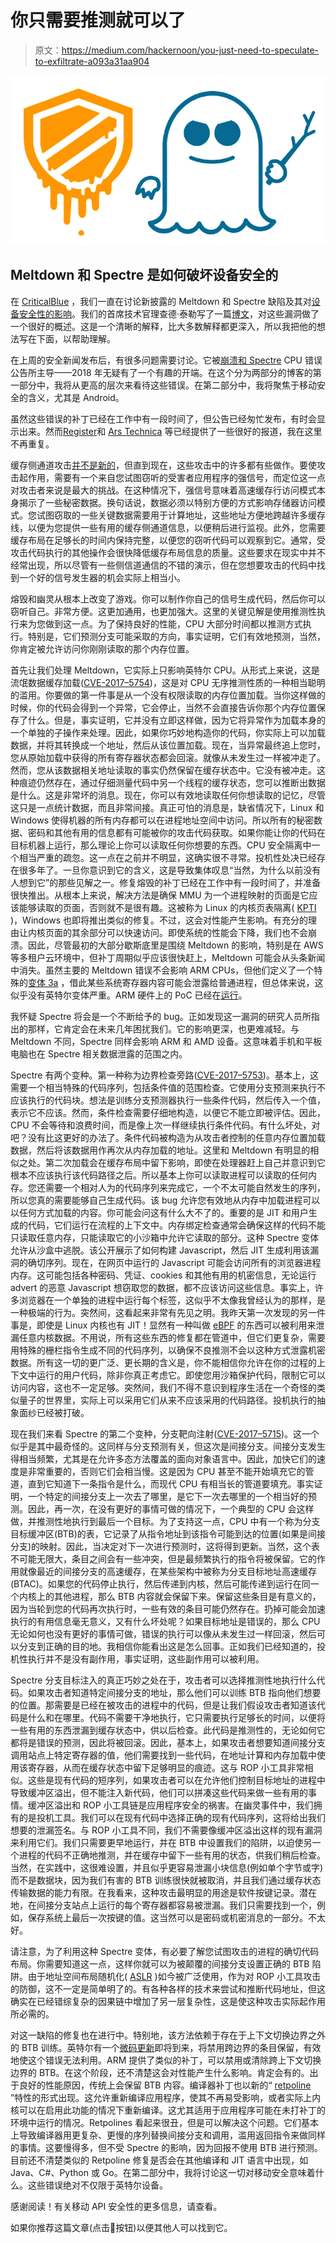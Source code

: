 # 你只需要推测就可以了

> 原文：<https://medium.com/hackernoon/you-just-need-to-speculate-to-exfiltrate-a093a31aa904>

![](img/e37fb23701ddbf91c047ad236711107c.png)

## Meltdown 和 Spectre 是如何破坏设备安全的

在 [CriticalBlue](https://criticalblue.com) ，我们一直在讨论新披露的 Meltdown 和 Spectre 缺陷及其对[设备安全性的影响](https://approov.io)。我们的首席技术官理查德·泰勒写了一篇[博文](https://www.approov.io/blog/you-just-need-to-speculate-to-exfiltrate.html)，对这些漏洞做了一个很好的概述。这是一个清晰的解释，比大多数解释都更深入，所以我把他的想法写在下面，以帮助理解。

在上周的安全新闻发布后，有很多问题需要讨论。它被[崩溃和 Spectre](https://meltdownattack.com/) CPU 错误公告所主导——2018 年无疑有了一个有趣的开端。在这个分为两部分的博客的第一部分中，我将从更高的层次来看待这些错误。在第二部分中，我将聚焦于移动安全的含义，尤其是 Android。

虽然这些错误的补丁已经在工作中有一段时间了，但公告已经匆忙发布，有时会显示出来。然而[Register](https://www.theregister.co.uk/2018/01/04/intel_amd_arm_cpu_vulnerability/)和 [Ars Technica](https://arstechnica.com/gadgets/2018/01/meltdown-and-spectre-heres-what-intel-apple-microsoft-others-are-doing-about-it/) 等已经提供了一些很好的报道，我在这里不再重复。

缓存侧通道攻击[并不是新的](https://www.usenix.org/node/184416)，但直到现在，这些攻击中的许多都有些做作。要使攻击起作用，需要有一个来自您试图窃听的受害者应用程序的强信号，而定位这一点对攻击者来说是最大的挑战。在这种情况下，强信号意味着高速缓存行访问模式本身揭示了一些秘密数据。换句话说，数据必须以特别方便的方式影响存储器访问模式。您试图窃取的一些关键数据需要用于计算地址，这些地址方便地跨越许多缓存线，以便为您提供一些有用的缓存侧通道信息，以便稍后进行监视。此外，您需要缓存布局在足够长的时间内保持完整，以便您的窃听代码可以观察到它。通常，受攻击代码执行的其他操作会很快降低缓存布局信息的质量。这些要求在现实中并不经常出现，所以尽管有一些侧信道通信的不错的演示，但在您想要攻击的代码中找到一个好的信号发生器的机会实际上相当小。

熔毁和幽灵从根本上改变了游戏。你可以制作你自己的信号生成代码，然后你可以窃听自己。非常方便。这更加通用，也更加强大。这里的关键见解是使用推测性执行来为您做到这一点。为了保持良好的性能，CPU 大部分时间都以推测方式执行。特别是，它们预测分支可能采取的方向，事实证明，它们有效地预测，当然，你肯定被允许访问你刚刚读取的那个内存位置。

首先让我们处理 Meltdown，它实际上只影响英特尔 CPU。从形式上来说，这是流氓数据缓存加载([CVE-2017–5754](http://www.cve.mitre.org/cgi-bin/cvename.cgi?name=2017-5754))，这是对 CPU 无序推测性质的一种相当聪明的滥用。你要做的第一件事是从一个没有权限读取的内存位置加载。当你这样做的时候，你的代码会得到一个异常，它会停止，当然不会直接告诉你那个内存位置保存了什么。但是，事实证明，它并没有立即这样做，因为它将异常作为加载本身的一个单独的子操作来处理。因此，如果你巧妙地构造你的代码，你实际上可以加载数据，并将其转换成一个地址，然后从该位置加载。现在，当异常最终追上您时，您从原始加载中获得的所有寄存器状态都会回滚。就像从未发生过一样被冲走了。然而，您从该数据相关地址读取的事实仍然保留在缓存状态中。它没有被冲走。这种痕迹仍然存在，通过仔细测量代码中另一个线程的缓存状态，您可以推断出数据是什么。这是非常坏的消息。现在，你可以有效地读取任何你想读取的记忆，尽管这只是一点统计数据，而且非常间接。真正可怕的消息是，缺省情况下，Linux 和 Windows 使得机器的所有内存都可以在进程地址空间中访问。所以所有的秘密数据、密码和其他有用的信息都有可能被你的攻击代码获取。如果你能让你的代码在目标机器上运行，那么理论上你可以读取任何你想要的东西。CPU 安全隔离中一个相当严重的疏忽。这一点在之前并不明显，这确实很不寻常。投机性处决已经存在很多年了。一旦你意识到它的含义，这是导致集体叹息“当然，为什么以前没有人想到它”的那些见解之一。修复熔毁的补丁已经在工作中有一段时间了，并准备很快推出。从根本上来说，解决方法是确保 MMU 为一个进程映射的页面是它应该能够读取的页面，否则就不是很有趣。这被称为 Linux 的内核页表隔离( [KPTI](https://en.wikipedia.org/wiki/Kernel_page-table_isolation) )，Windows 也即将推出类似的修复。不过，这会对性能产生影响。有充分的理由让内核页面的其余部分可以快速访问。即使系统的性能会下降，我们也不会崩溃。因此，尽管最初的大部分歇斯底里是围绕 Meltdown 的影响，特别是在 AWS 等多租户云环境中，但补丁周期似乎应该很快赶上，Meltdown 可能会从头条新闻中消失。虽然主要的 Meltdown 错误不会影响 ARM CPUs，但他们定义了一个特殊的[变体 3a](https://developer.arm.com/support/security-update) ，借此某些系统寄存器内容可能会泄露给普通进程，但总体来说，这似乎没有英特尔变体严重。ARM 硬件上的 PoC 已经在[运行](https://github.com/lgeek/spec_poc_arm)。

我怀疑 Spectre 将会是一个不断给予的 bug。正如发现这一漏洞的研究人员所指出的那样，它肯定会在未来几年困扰我们。它的影响更深，也更难减轻。与 Meltdown 不同，Spectre 同样会影响 ARM 和 AMD 设备。这意味着手机和平板电脑也在 Spectre 相关数据泄露的范围之内。

Spectre 有两个变种。第一种称为边界检查旁路([CVE-2017–5753](http://www.cve.mitre.org/cgi-bin/cvename.cgi?name=2017-5753))。基本上，这需要一个相当特殊的代码序列，包括条件值的范围检查。它使用分支预测来执行不应该执行的代码块。想法是训练分支预测器执行一些条件代码，然后传入一个值，表示它不应该。然而，条件检查需要仔细地构造，以便它不能立即被评估。因此，CPU 不会等待和浪费时间，而是像上次一样继续执行条件代码。有什么坏处，对吧？没有比这更好的办法了。条件代码被构造为从攻击者控制的任意内存位置加载数据，然后将该数据用作再次从内存加载的地址。这里和 Meltdown 有明显的相似之处。第二次加载会在缓存布局中留下影响，即使在处理器赶上自己并意识到它根本不应该执行该代码路径之后。所以基本上你可以读取进程可以读取的任何内存。您还需要一个相对人为的代码序列来完成它，一个不太可能自然发生的序列，所以您真的需要能够自己生成代码。该 bug 允许您有效地从内存中加载进程可以以任何方式加载的内容。你可能会问这有什么大不了的。重要的是 JIT 和用户生成的代码，它们运行在流程的上下文中。内存绑定检查通常会确保这样的代码不能只读取任意内存，只能读取它的小沙箱中允许它读取的部分。这种 Spectre 变体允许从沙盒中逃脱。该公开展示了如何构建 Javascript，然后 JIT 生成利用该漏洞的确切序列。现在，在网页中运行的 Javascript 可能会访问所有的浏览器进程内存。这可能包括各种密码、凭证、cookies 和其他有用的机密信息，无论运行 advert 的恶意 Javascript 想窃取您的数据，都不应该访问这些信息。事实上，许多浏览器在一个单独的进程中运行每个标签，这似乎不太像我曾经认为的那样，是一种极端的行为。突然间，这看起来非常有先见之明。我昨天第一次发现的另一件事是，即使是 Linux 内核也有 JIT！显然有一种叫做 [eBPF](https://en.wikipedia.org/wiki/Berkeley_Packet_Filter) 的东西可以被利用来泄漏任意内核数据。不用说，所有这些东西的修复都在管道中，但它们更复杂，需要用特殊的栅栏指令生成不同的代码序列，以确保不良推测不会以这种方式泄露机密数据。所有这一切的更广泛、更长期的含义是，你不能相信你允许在你的过程的上下文中运行的用户代码，除非你真正考虑它。即使您用沙箱保护代码，限制它可以访问内容，这也不一定足够。突然间，我们不得不意识到程序生活在一个奇怪的类似量子的世界里，实际上可以采用它们从来不应该采用的代码路径。投机执行的抽象面纱已经被打破。

现在我们来看 Spectre 的第二个变种，分支靶向注射([CVE-2017–5715](http://www.cve.mitre.org/cgi-bin/cvename.cgi?name=2017-5715))。这一个似乎是其中最奇怪的。这同样与分支预测有关，但这次是间接分支。间接分支发生得相当频繁，尤其是在允许多态方法覆盖的面向对象语言中。因此，加快它们的速度是非常重要的，否则它们会相当慢。这是因为 CPU 甚至不能开始填充它的管道，直到它知道下一条指令是什么，而现代 CPU 有相当长的管道要填充。事实证明，一个特定的间接分支上一次去了哪里，是它下一次去哪里的一个相当好的预测。因此，再一次，在没有更好的事情可做的情况下，一个典型的 CPU 会这样做，并推测性地执行到最后一个目标。为了支持这一点，CPU 中有一个称为分支目标缓冲区(BTB)的表，它记录了从指令地址到该指令可能到达的位置(如果是间接分支)的映射。因此，当决定对下一次进行预测时，这将得到更新。当然，这个表不可能无限大，条目之间会有一些冲突，但是最频繁执行的指令将被保留。它的作用就像最近的间接分支的高速缓存，在某些架构中被称为分支目标地址高速缓存(BTAC)。如果您的代码停止执行，然后传递到内核，然后可能传递到运行在同一个内核上的其他进程，那么 BTB 内容就会保留下来。保留这些条目是有意义的，因为当轮到您的代码再次执行时，一些有效的条目可能仍然存在。扔掉可能会加速执行的有用信息毫无意义，又有什么坏处呢？如果目标地址是错误的，那么 CPU 无论如何也没有更好的事情可做，错误的执行可以像从未发生过一样回滚，然后可以分支到正确的目的地。我相信你能看出这是怎么回事。正如我们已经知道的，投机性执行并不是没有副作用，事实证明，这些副作用可以被利用。

Spectre 分支目标注入的真正巧妙之处在于，攻击者可以选择推测性地执行什么代码。如果攻击者知道特定间接分支的地址，那么他们可以训练 BTB 指向他们想要的位置。那需要是已经在被攻击的进程中的代码，但是让我们假设攻击者知道该代码是什么和在哪里。代码不需要干净地执行，它只需要执行足够长的时间，以便将一些有用的东西泄漏到缓存状态中，供以后检查。此代码是推测性的，无论如何它都将是错误的预测，因此将被回滚。因此，基本上，如果攻击者想要知道间接分支调用站点上特定寄存器的值，他们需要找到一些代码，在地址计算和内存加载中使用该寄存器，从而在缓存状态中留下足够明显的痕迹。这与 ROP 小工具非常相似。这些是现有代码的短序列，如果攻击者可以在允许他们控制目标地址的进程中导致缓冲区溢出，但不能注入新代码，他们可以拼凑这些代码来做一些有用的事情。缓冲区溢出和 ROP 小工具链是应用程序安全的祸害。在幽灵事件中，我们拥有的是投机工具。我们可以在现有代码中选择正确的现有代码序列，这将给出我们想要的泄漏签名。与 ROP 小工具不同，我们不需要像缓冲区溢出这样的现有漏洞来利用它们。我们只需要更早地运行，并在 BTB 中设置我们的陷阱，以迫使另一个进程的代码不正确地推测，并在缓存中留下一些有用的状态，供我们稍后检查。当然，在实践中，这很难设置，并且似乎更容易泄漏小块信息(例如单个字节或字)而不是数据块，因为我们有害的 BTB 训练很快就被取消，并且我们通过缓存状态传输数据的能力有限。在我看来，这种攻击最明显的用途是软件按键记录。潜在地，在间接分支站点上运行的每个寄存器都容易被泄漏。我们只需要找到一个，例如，保存系统上最后一次按键的值。这当然可以是密码或机密消息的一部分。不太好。

请注意，为了利用这种 Spectre 变体，有必要了解您试图攻击的进程的确切代码布局。你需要知道这一点，这样你就可以为被颠覆的间接分支设置正确的 BTB 陷阱。由于地址空间布局随机化( [ASLR](https://en.wikipedia.org/wiki/Address_space_layout_randomization) )如今被广泛使用，作为对 ROP 小工具攻击的防御，这不一定是简单明了的。有各种各样的技术来尝试和推断代码地址，但这确实在已经错综复杂的因果链中增加了另一层复杂性，这是使这种攻击实际起作用所必需的。

对这一缺陷的修复也在进行中。特别地，该方法依赖于存在于上下文切换边界之外的 BTB 训练。英特尔有一个[微码更新](https://lwn.net/Articles/743019/)即将到来，将禁用跨边界的条目保留，有效地使这个错误无法利用。ARM 提供了类似的补丁，可以禁用或清除跨上下文切换边界的 BTB。在这个阶段，还不清楚这会对性能产生什么影响。肯定会有的。出于良好的性能原因，传统上会保留 BTB 内容。编译器补丁也以新的“ [retpoline](https://support.google.com/faqs/answer/7625886) ”特性的形式出现。这允许重新编译应用程序，使其不再易受影响，或者实际上内核可以在启用此功能的情况下重新编译。这尤其适用于应用程序可能在未打补丁的环境中运行的情况。Retpolines 看起来很丑，但是可以解决这个问题。它们基本上导致编译器用更复杂、更慢的序列替换间接分支和调用，滥用返回指令来做同样的事情。这要慢得多，但不受 Spectre 的影响，因为回报不使用 BTB 进行预测。目前还不清楚类似的 Retpoline 修复是否会在其他编译和 JIT 语言中出现，如 Java、C#、Python 或 Go。在第二部分中，我将讨论这一切对移动安全意味着什么。这些错误绝对不仅限于英特尔设备。

感谢阅读！有关移动 API 安全性的更多信息，请查看。

如果你推荐这篇文章(点击👏按钮)以便其他人可以找到它。